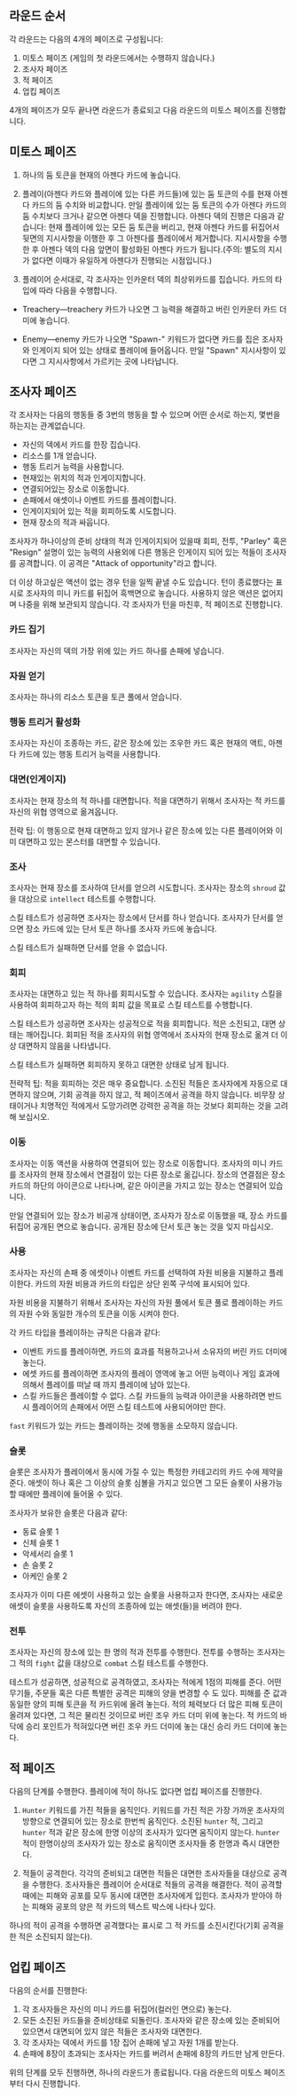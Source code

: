 ## 라운드 순서

각 라운드는 다음의 4개의 페이즈로 구성됩니다:

1. 미토스 페이즈 (게임의 첫 라운드에서는 수행하지 않습니다.)
2. 조사자 페이즈
3. 적 페이즈
4. 업킵 페이즈

4개의 페이즈가 모두 끝나면 라운드가 종료되고 다음 라운드의 미토스 페이즈를 진행합니다.

## 미토스 페이즈

1. 하나의 둠 토큰을 현재의 아젠다 카드에 놓습니다.

2. 플레이(아젠다 카드와 플레이에 있는 다른 카드들)에 있는 둠 토큰의 수를 현재 아젠다 카드의 둠 수치와 비교합니다. 만일 플레이에 있는 둠 토큰의 수가 아젠다 카드의 둠 수치보다 크거나 같으면 아젠다 덱을 진행합니다. 아젠다 덱의 진행은 다음과 같습니다: 현재 플레이에 있는 모든 둠 토큰을 버리고, 현재 아젠다 카드를 뒤집어서 뒷면의 지시사항을 이행한 후 그 아젠다를 플레이에서 제거합니다. 지시사항을 수행한 후 아젠다 덱의 다음 앞면이 활성화된 아젠다 카드가 됩니다.(주의: 별도의 지시가 없다면 이때가 유일하게 아젠다가 진행되는 시점입니다.)

3. 플레이어 순서대로, 각 조사자는 인카운터 덱의 최상위카드를 집습니다. 카드의 타입에 따라 다음을 수행합니다.

 * Treachery—treachery 카드가 나오면 그 능력을 해결하고 버린 인카운터 카드 더미에 놓습니다.

 * Enemy—enemy 카드가 나오면 "Spawn-" 키워드가 없다면 카드를 집은 조사자와 인게이지 되어 있는 상태로 플레이에 들어옵니다. 만일 "Spawn" 지시사항이 있다면 그 지시사항에서 가르키는 곳에 나타납니다.

## 조사자 페이즈

각 조사자는 다음의 행동들 중 3번의 행동을 할 수 있으며 어떤 순서로 하는지, 몇번을 하는지는 관계없습니다.

* 자신의 덱에서 카드를 한장 집습니다.
* 리소스를 1개 얻습니다.
* 행동 트리거 능력을 사용합니다.
* 현재있는 위치의 적과 인게이지합니다.
* 연결되어있는 장소로 이동합니다.
* 손패에서 애셋이나 이벤트 카드를 플레이합니다.
* 인게이지되어 있는 적을 회피하도록 시도합니다.
* 현재 장소의 적과 싸웁니다.

조사자가 하나이상의 준비 상태의 적과 인게이지되어 있을때 회피, 전투, "Parley" 혹은 "Resign" 설명이 있는 능력의 사용외에 다른 행동은 인게이지 되어 있는 적들이 조사자를 공격합니다. 이 공격은 "Attack of opportunity"라고 합니다.

더 이상 하고싶은 액션이 없는 경우 턴을 일찍 끝낼 수도 있습니다. 턴이 종료했다는 표시로 조사자의 미니 카드를 뒤집어 흑백면으로 놓습니다. 사용하지 않은 액션은 없어지며 나중을 위해 보관되지 않습니다. 각 조사자가 턴을 마친후, 적 페이즈로 진행합니다.

### 카드 집기
조사자는 자신의 덱의 가장 위에 있는 카드 하나를 손패에 넣습니다.

### 자원 얻기
조사자는 하나의 리소스 토큰을 토큰 풀에서 얻습니다.

### 행동 트리거 활성화
조사자는 자신이 조종하는 카드, 같은 장소에 있는 조우한 카드 혹은 현재의 액트, 아젠다 카드에 있는 행동 트리거 능력을 사용합니다.

### 대면(인게이지)
조사자는 현재 장소의 적 하나를 대면합니다. 적을 대면하기 위해서 조사자는 적 카드를 자신의 위협 영역으로 옮겨옵니다.

전략 팁: 이 행동으로 현재 대면하고 있지 않거나 같은 장소에 있는 다른 플레이어와 이미 대면하고 있는 몬스터를 대면할 수 있습니다.

### 조사
조사자는 현재 장소를 조사하여 단서를 얻으려 시도합니다. 조사자는 장소의 `shroud` 값을 대상으로 `intellect` 테스트를 수행합니다.

스킬 테스트가 성공하면 조사자는 장소에서 단서를 하나 얻습니다. 조사자가 단서를 얻으면 장소 카드에 있는 단서 토큰 하나를 조사자 카드에 놓습니다.

스킬 테스트가 실패하면 단서를 얻을 수 없습니다.

### 회피
조사자는 대면하고 있는 적 하나를 회피시도할 수 있습니다. 조사자는 `agility` 스킬을 사용하여 회피하고자 하는 적의 회피 값을 목표로 스킬 테스트를 수행합니다.

스킬 테스트가 성공하면 조사자는 성공적으로 적을 회피합니다. 적은 소진되고, 대면 상태는 깨어집니다. 회피된 적을 조사자의 위협 영역에서 조사자의 현재 장소로 옮겨 더 이상 대면하지 않음을 나타냅니다.

스킬 테스트가 실패하면 회피하지 못하고 대면한 상태로 남게 됩니다.

전략적 팁: 적을 회피하는 것은 매우 중요합니다. 소진된 적들은 조사자에게 자동으로 대면하지 않으며, 기회 공격을 하지 않고, 적 페이즈에서 공격을 하지 않습니다. 비무장 상태이거나 치명적인 적에게서 도망가려면 강력한 공격을 하는 것보다 회피하는 것을 고려해 보십시오.

### 이동
조사자는 이동 액션을 사용하여 연결되어 있는 장소로 이동합니다. 조사자의 미니 카드를 조사자의 현재 장소에서 연결점이 있는 다른 장소로 옮깁니다. 장소의 연결점은 장소 카드의 하단의 아이콘으로 나타나며, 같은 아이콘을 가지고 있는 장소는 연결되어 있습니다.

만일 연결되어 있는 장소가 비공개 상태이면, 조사자가 장소로 이동했을 때, 장소 카드를 뒤집어 공개된 면으로 놓습니다. 공개된 장소에 단서 토큰 놓는 것을 잊지 마십시오.

### 사용
조사자는 자신의 손패 중 에셋이나 이벤트 카드를 선택하여 자원 비용을 지불하고 플레이한다. 카드의 자원 비용과 카드의 타입은 상단 왼쪽 구석에 표시되어 있다.

자원 비용을 지불하기 위해서 조사자는 자신의 자원 풀에서 토큰 풀로 플레이하는 카드의 자원 수와 동일한 개수의 토큰을 이동 시켜야 한다.

각 카드 타입을 플레이하는 규칙은 다음과 같다:
* 이벤트 카드를 플레이하면, 카드의 효과를 적용하고나서 소유자의 버린 카드 더미에 놓는다.
* 에셋 카드를 플레이하면 조사자의 플레이 영역에 놓고 어떤 능력이나 게임 효과에 의해서 플레이를 떠날 때 까지 플레이에 남아 있는다.
* 스킬 카드들은 플레이할 수 없다. 스킬 카드들의 능력과 아이콘을 사용하려면 반드시 플레이어의 손패에서 어떤 스킬 테스트에 사용되어야만 한다.

`fast` 키워드가 있는 카드는 플레이하는 것에 행동을 소모하지 않습니다.

### 슬롯
슬롯은 조사자가 플레이에서 동시에 가질 수 있는 특정한 카테고리의 카드 수에 제약을 준다. 애셋이 하나 혹은 그 이상의 슬롯 심볼을 가지고 있으면 그 모든 슬롯이 사용가능할 때에만 플레이에 들어올 수 있다.

조사자가 보유한 슬롯은 다음과 같다:
* 동료 슬롯 1
* 신체 슬롯 1
* 악세서리 슬롯 1
* 손 슬롯 2
* 아케인 슬롯 2

조사자가 이미 다른 에셋이 사용하고 있는 슬롯을 사용하고자 한다면, 조사자는 새로운 애셋이 슬롯을 사용하도록 자신의 조종하에 있는 애셋(들)을 버려야 한다.

### 전투
조사자는 자신의 장소에 있는 한 명의 적과 전투를 수행한다. 전투를 수행하는 조사자는 그 적의 `fight` 값을 대상으로 `combat` 스킬 테스트를 수행한다.

테스트가 성공하면, 성공적으로 공격하였고, 조사자는 적에게 1점의 피해를 준다. 어떤 무기들, 주문들 혹은 다른 특별한 공격은 피해의 양을 변경할 수 도 있다. 피해를 준 값과 동일한 양의 피해 토큰을 적 카드위에 올려 놓는다. 적의 체력보다 더 많은 피해 토큰이 올려져 있다면, 그 적은 물리친 것이므로 버린 조우 카드 더미 위에 놓는다. 적 카드의 바닥에 승리 포인트가 적혀있다면 버린 조우 카드 더미에 놓는 대신 승리 카드 더미에 놓는다.

## 적 페이즈
다음의 단계를 수행한다. 플레이에 적이 하나도 없다면 업킵 페이즈를 진행한다.

1. `Hunter` 키워드를 가진 적들을 움직인다. 키워드를 가진 적은 가장 가까운 조사자의 방향으로 연결되어 있는 장소로 한번씩 움직인다. 소진된 `hunter` 적, 그리고 `hunter` 적과 같은 장소에 한명 이상의 조사자가 있다면 움직이지 않는다. `hunter` 적이 한명이상의 조사자가 있는 장소로 움직이면 조사자들 중 한명과 즉시 대면한다.

2. 적들이 공격한다. 각각의 준비되고 대면한 적들은 대면한 조사자들을 대상으로 공격을 수행한다. 조사자들은 플레이어 순서대로 적들의 공격을 해결한다. 적이 공격할 때에는 피해와 공포를 모두 동시에 대면한 조사자에게 입힌다. 조사자가 받아야 하는 피해와 공포의 양은 적 카드의 텍스트 박스에 나타나 있다.

하나의 적이 공격을 수행하면 공격했다는 표시로 그 적 카드를 소진시킨다(기회 공격을 한 적은 소진되지 않는다).

## 업킵 페이즈
다음의 순서를 진행한다:
1. 각 조사자들은 자신의 미니 카드를 뒤집어(컬러인 면으로) 놓는다.
2. 모든 소진된 카드들을 준비상태로 되돌린다. 조사자와 같은 장소에 있는 준비되어 있으면서 대면되어 있지 않은 적들은 조사자와 대면한다.
3. 각 조사자는 덱에서 카드를 1장 집어 손패에 넣고 자원 1개를 받는다.
4. 손패에 8장이 초과되는 조사자는 카드를 버려서 손패에 8장의 카드만 남게 만든다.

위의 단계를 모두 진행하면, 하나의 라운드가 종료됩니다. 다음 라운드의 미토스 페이즈부터 다시 진행합니다.
